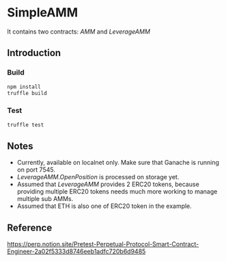 # SimpleAMM
It contains two contracts: *AMM* and *LeverageAMM*


## Introduction

### Build
```bash
npm install
truffle build
```

### Test
```bash
truffle test
```

## Notes

- Currently, available on localnet only. Make sure that Ganache is running on port 7545.
- *LeverageAMM.OpenPosition* is processed on storage yet.
- Assumed that *LeverageAMM* provides 2 ERC20 tokens, because providing multiple ERC20 tokens needs much more working to manage multiple sub AMMs.
- Assumed that ETH is also one of ERC20 token in the example.

## Reference

https://perp.notion.site/Pretest-Perpetual-Protocol-Smart-Contract-Engineer-2a02f5333d8746eeb1adfc720b6d9485
